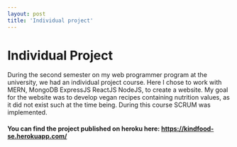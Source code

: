 ```yaml
---
layout: post
title: 'Individual project'
---
```


# Individual Project

During the second semester on my web programmer program at the university, we had an individual project course.
Here I chose to work with MERN, MongoDB ExpressJS ReactJS NodeJS, to create a website.
My goal for the website was to develop vegan recipes containing nutrition values, as it did not exist such at the time being.
During this course SCRUM was implemented.

#### You can find the project published on heroku here: https://kindfood-se.herokuapp.com/

